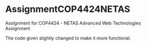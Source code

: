# AssignmentCOP4424NETAS
Assignment for COP4424 - NETAS  Advanced Web Technologies Assignment

The code given slightly changed to make it more functional.
